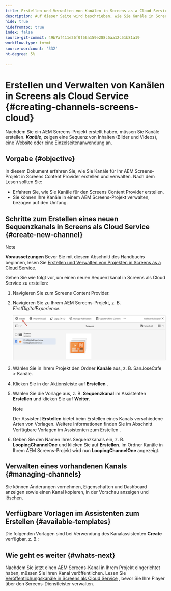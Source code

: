 ```yaml
---
title: Erstellen und Verwalten von Kanälen in Screens as a Cloud Service
description: Auf dieser Seite wird beschrieben, wie Sie Kanäle in Screens as a Cloud Service erstellen und verwalten.
hide: true
hidefromtoc: true
index: false
source-git-commit: 49b7af411e26f0f56a159e288c5aa12c51b81a19
workflow-type: tm+mt
source-wordcount: '332'
ht-degree: 5%

---
```



# Erstellen und Verwalten von Kanälen in Screens als Cloud Service {#creating-channels-screens-cloud}

Nachdem Sie ein AEM Screens-Projekt erstellt haben, müssen Sie Kanäle erstellen.
***Kanäle***, zeigen eine Sequenz von Inhalten (Bilder und Videos), eine Website oder eine Einzelseitenanwendung an.

## Vorgabe {#objective}

In diesem Dokument erfahren Sie, wie Sie Kanäle für Ihr AEM Screens-Projekt in Screens Content Provider erstellen und verwalten. Nach dem Lesen sollten Sie:

* Erfahren Sie, wie Sie Kanäle für den Screens Content Provider erstellen.
* Sie können Ihre Kanäle in einem AEM Screens-Projekt verwalten, bezogen auf den Umfang.

## Schritte zum Erstellen eines neuen Sequenzkanals in Screens als Cloud Service {#create-new-channel}

>[!NOTE]
>**Voraussetzungen**
>Bevor Sie mit diesem Abschnitt des Handbuchs beginnen, lesen Sie [Erstellen und Verwalten von Projekten in Screens as a Cloud Service](/help/screens-cloud/creating-content/creating-projects-screens-cloud.md).

Gehen Sie wie folgt vor, um einen neuen Sequenzkanal in Screens als Cloud Service zu erstellen:

1. Navigieren Sie zum Screens Content Provider.

1. Navigieren Sie zu Ihrem AEM Screens-Projekt, z. B. *FirstDigitalExperience*.

   ![](/help/screens-cloud/assets/create-content/create-channel1.png)

1. Wählen Sie in Ihrem Projekt den Ordner **Kanäle** aus, z. B. SanJoseCafe > Kanäle.
1. Klicken Sie in der Aktionsleiste auf **Erstellen** .
1. Wählen Sie die Vorlage aus, z. B. **Sequenzkanal** im Assistenten **Erstellen** und klicken Sie auf **Weiter**.

   >[!NOTE]
   > Der Assistent **Erstellen** bietet beim Erstellen eines Kanals verschiedene Arten von Vorlagen. Weitere Informationen finden Sie im Abschnitt Verfügbare Vorlagen im Assistenten zum Erstellen .

1. Geben Sie den Namen Ihres Sequenzkanals ein, z. B. **LoopingChannelOne** und klicken Sie auf **Erstellen**.
Im Ordner Kanäle in Ihrem AEM Screens-Projekt wird nun **LoopingChannelOne** angezeigt.

## Verwalten eines vorhandenen Kanals {#managing-channels}

Sie können Änderungen vornehmen, Eigenschaften und Dashboard anzeigen sowie einen Kanal kopieren, in der Vorschau anzeigen und löschen.

## Verfügbare Vorlagen im Assistenten zum Erstellen {#available-templates}

Die folgenden Vorlagen sind bei Verwendung des Kanalassistenten **Create** verfügbar, z. B.:

## Wie geht es weiter {#whats-next}

Nachdem Sie jetzt einen AEM Screens-Kanal in Ihrem Projekt eingerichtet haben, müssen Sie Ihren Kanal veröffentlichen. Lesen Sie [Veröffentlichungskanäle in Screens als Cloud Service](/help/screens-cloud/creating-content/manage-publish.md) , bevor Sie Ihre Player über den Screens-Dienstleister verwalten.